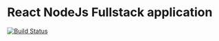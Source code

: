 # React NodeJs Fullstack application 

[![Build Status](https://travis-ci.org/asadsahi/reactnode-fullstack.svg?branch=master)](https://travis-ci.org/asadsahi/reactnode-fullstack)